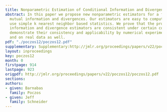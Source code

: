 ```yaml
---
title: Nonparametric Estimation of Conditional Information and Divergences
abstract: In this paper we propose new nonparametric estimators for a family of conditional
  mutual information and divergences. Our estimators are easy to compute; they only
  use simple k nearest neighbor based statistics. We prove that the proposed conditional
  information and divergence estimators are consistent under certain conditions, and
  demonstrate their consistency and applicability by numerical experiments on simulated
  and on real data as well.
pdf: "./poczos12/poczos12.pdf"
supplementary: Supplementary:http://jmlr.org/proceedings/papers/v22/poczos12/poczos12Supple.pdf
layout: inproceedings
key: poczos12
month: 0
firstpage: 914
lastpage: 923
origpdf: http://jmlr.org/proceedings/papers/v22/poczos12/poczos12.pdf
sections: 
authors:
- given: Barnabas
  family: Poczos
- given: Jeff
  family: Schneider
---
```


